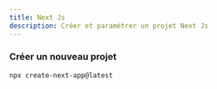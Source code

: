 ```yaml
---
title: Next Js
description: Créer et paramétrer un projet Next Js
---
```


### Créer un nouveau projet

```bash
npx create-next-app@latest
```
